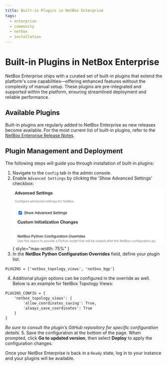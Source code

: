 ```yaml
---
title: Built-in Plugins in NetBox Enterprise
tags:
  - enterprise
  - community
  - netbox
  - installation
---
```


# Built-in Plugins in NetBox Enterprise

NetBox Enterprise ships with a curated set of built-in plugins that extend the platform's core capabilities—offering enhanced features without the complexity of manual setup. These plugins are pre-integrated and supported within the platform, ensuring streamlined deployment and reliable performance.

## Available Plugins

 Built-in plugins are regularly added to NetBox Enterprise as new releases become available. For the most current list of built-in plugins, refer to the [NetBox Enterprise Release Notes](https://docs.netboxlabs.com/netbox-enterprise/nbe-release-notes/).

## Plugin Management and Deployment

The following steps will guide you through installation of built-in plugins:

1. Navigate to the `Config` tab in the admin console.
2. Enable `Advanced Settings` by clicking the 'Show Advanced Settings' checkbox:
![Screenshot: advanced settings](../images/netbox-enterprise/advanced_settings.png){ style="max-width: 75%" }
3. In the **NetBox Python Configuration Overrides** field, define your plugin list:
```
PLUGINS = ['netbox_topology_views', 'netbox_bgp']
```
4. Additional plugin options can be configured in the override as well. Below is an example for NetBox Topology Views:
```
PLUGINS_CONFIG = {
    'netbox_topology_views': {
        'allow_coordinates_saving': True,
        'always_save_coordinates': True
    }
}
``` 
*Be sure to consult the plugin’s GitHub repository for specific configuration details.* 
5. Save the configuration at the bottom of the page. When prompted, click **Go to updated version**, then select **Deploy** to apply the configuration changes.

Once your NetBox Enterprise is back in a `Ready` state, log in to your instance and your plugins will be available. 





